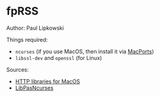 # fpRSS

Author: Paul Lipkowski

Things required:
- `ncurses` (if you use MacOS, then install it via [MacPorts](https://www.macports.org))
- `libssl-dev` and `openssl` (for Linux)

Sources:
- [HTTP libraries for MacOS](https://macpgmr.github.io)
- [LibPasNcurses](https://github.com/isemenkov/libpasncurses)